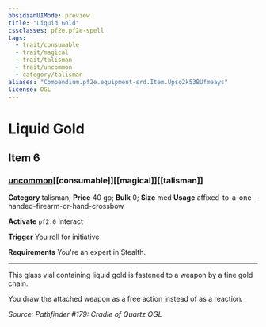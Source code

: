```yaml
---
obsidianUIMode: preview
title: "Liquid Gold"
cssclasses: pf2e,pf2e-spell
tags:
  - trait/consumable
  - trait/magical
  - trait/talisman
  - trait/uncommon
  - category/talisman
aliases: "Compendium.pf2e.equipment-srd.Item.Upso2k53BUfmeays"
license: OGL
---
```

# Liquid Gold
## Item 6
### [uncommon](uncommon "Uncommon Rarity Trait")[[consumable]][[magical]][[talisman]]

**Category** talisman; 
**Price** 40 gp; 
**Bulk** 0; **Size** med
**Usage** affixed-to-a-one-handed-firearm-or-hand-crossbow

**Activate** `pf2:0` Interact

**Trigger** You roll for initiative

**Requirements** You're an expert in Stealth.

* * *

This glass vial containing liquid gold is fastened to a weapon by a fine gold chain.

You draw the attached weapon as a free action instead of as a reaction.

*Source: Pathfinder #179: Cradle of Quartz*
*OGL*